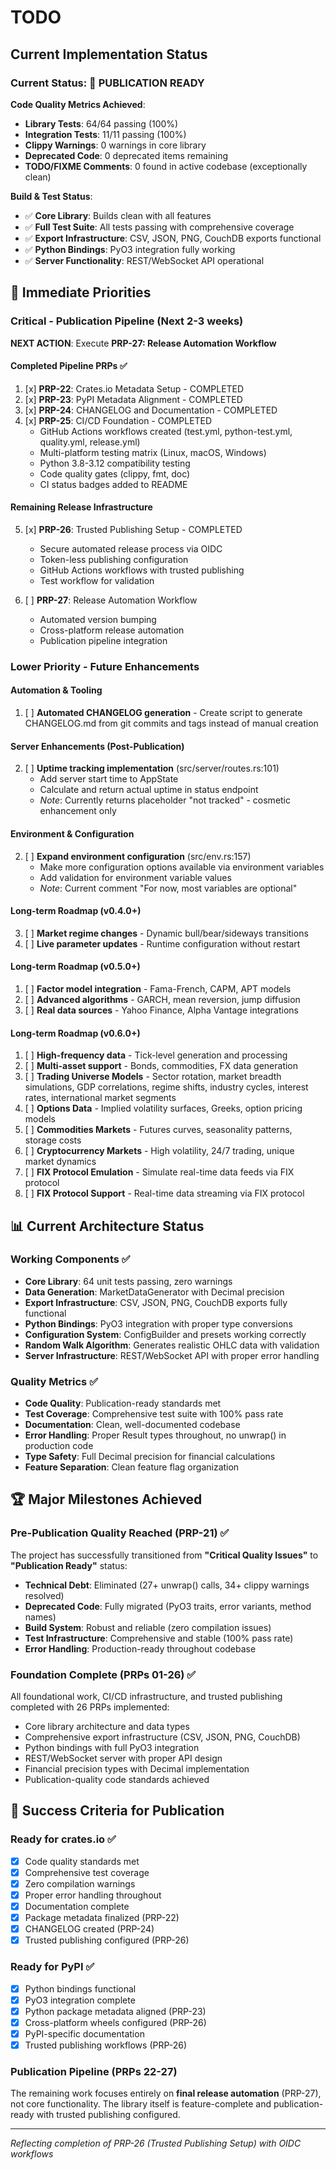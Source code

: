 # TODO

## Current Implementation Status


### Current Status: 🚀 **PUBLICATION READY**

**Code Quality Metrics Achieved**:
- **Library Tests**: 64/64 passing (100%)
- **Integration Tests**: 11/11 passing (100%) 
- **Clippy Warnings**: 0 warnings in core library
- **Deprecated Code**: 0 deprecated items remaining
- **TODO/FIXME Comments**: 0 found in active codebase (exceptionally clean)

**Build & Test Status**:
- ✅ **Core Library**: Builds clean with all features
- ✅ **Full Test Suite**: All tests passing with comprehensive coverage
- ✅ **Export Infrastructure**: CSV, JSON, PNG, CouchDB exports functional
- ✅ **Python Bindings**: PyO3 integration fully working
- ✅ **Server Functionality**: REST/WebSocket API operational

## 🎯 Immediate Priorities

### Critical - Publication Pipeline (Next 2-3 weeks)

**NEXT ACTION**: Execute **PRP-27: Release Automation Workflow**

#### Completed Pipeline PRPs ✅
1. [x] **PRP-22**: Crates.io Metadata Setup - COMPLETED
2. [x] **PRP-23**: PyPI Metadata Alignment - COMPLETED
3. [x] **PRP-24**: CHANGELOG and Documentation - COMPLETED
4. [x] **PRP-25**: CI/CD Foundation - COMPLETED
   - GitHub Actions workflows created (test.yml, python-test.yml, quality.yml, release.yml)
   - Multi-platform testing matrix (Linux, macOS, Windows)
   - Python 3.8-3.12 compatibility testing
   - Code quality gates (clippy, fmt, doc)
   - CI status badges added to README

#### Remaining Release Infrastructure  
5. [x] **PRP-26**: Trusted Publishing Setup - COMPLETED
   - Secure automated release process via OIDC
   - Token-less publishing configuration
   - GitHub Actions workflows with trusted publishing
   - Test workflow for validation

6. [ ] **PRP-27**: Release Automation Workflow
   - Automated version bumping
   - Cross-platform release automation
   - Publication pipeline integration

### Lower Priority - Future Enhancements

#### Automation & Tooling
1. [ ] **Automated CHANGELOG generation** - Create script to generate CHANGELOG.md from git commits and tags instead of manual creation

#### Server Enhancements (Post-Publication)
2. [ ] **Uptime tracking implementation** (src/server/routes.rs:101)
   - Add server start time to AppState
   - Calculate and return actual uptime in status endpoint
   - *Note*: Currently returns placeholder "not tracked" - cosmetic enhancement only

#### Environment & Configuration  
2. [ ] **Expand environment configuration** (src/env.rs:157)
   - Make more configuration options available via environment variables
   - Add validation for environment variable values
   - *Note*: Current comment "For now, most variables are optional"

#### Long-term Roadmap (v0.4.0+)
3. [ ] **Market regime changes** - Dynamic bull/bear/sideways transitions
4. [ ] **Live parameter updates** - Runtime configuration without restart  

#### Long-term Roadmap (v0.5.0+)
1. [ ] **Factor model integration** - Fama-French, CAPM, APT models
2. [ ] **Advanced algorithms** - GARCH, mean reversion, jump diffusion
3. [ ] **Real data sources** - Yahoo Finance, Alpha Vantage integrations

#### Long-term Roadmap (v0.6.0+)
1. [ ] **High-frequency data** - Tick-level generation and processing
2. [ ] **Multi-asset support** - Bonds, commodities, FX data generation
3. [ ] **Trading Universe Models** - Sector rotation, market breadth simulations, GDP correlations, regime shifts, industry cycles, interest rates, international market segments
4. [ ] **Options Data** - Implied volatility surfaces, Greeks, option pricing models
5. [ ] **Commodities Markets** - Futures curves, seasonality patterns, storage costs
6. [ ] **Cryptocurrency Markets** - High volatility, 24/7 trading, unique market dynamics
7. [ ] **FIX Protocol Emulation** - Simulate real-time data feeds via FIX protocol
8. [ ] **FIX Protocol Support** - Real-time data streaming via FIX protocol

## 📊 Current Architecture Status

### Working Components ✅
- **Core Library**: 64 unit tests passing, zero warnings
- **Data Generation**: MarketDataGenerator with Decimal precision 
- **Export Infrastructure**: CSV, JSON, PNG, CouchDB exports fully functional
- **Python Bindings**: PyO3 integration with proper type conversions
- **Configuration System**: ConfigBuilder and presets working correctly
- **Random Walk Algorithm**: Generates realistic OHLC data with validation
- **Server Infrastructure**: REST/WebSocket API with proper error handling

### Quality Metrics ✅
- **Code Quality**: Publication-ready standards met
- **Test Coverage**: Comprehensive test suite with 100% pass rate
- **Documentation**: Clean, well-documented codebase
- **Error Handling**: Proper Result types throughout, no unwrap() in production code
- **Type Safety**: Full Decimal precision for financial calculations
- **Feature Separation**: Clean feature flag organization

## 🏆 Major Milestones Achieved

### Pre-Publication Quality Reached (PRP-21) ✅
The project has successfully transitioned from **"Critical Quality Issues"** to **"Publication Ready"** status:

- **Technical Debt**: Eliminated (27+ unwrap() calls, 34+ clippy warnings resolved)
- **Deprecated Code**: Fully migrated (PyO3 traits, error variants, method names)  
- **Build System**: Robust and reliable (zero compilation issues)
- **Test Infrastructure**: Comprehensive and stable (100% pass rate)
- **Error Handling**: Production-ready throughout codebase

### Foundation Complete (PRPs 01-26) ✅
All foundational work, CI/CD infrastructure, and trusted publishing completed with 26 PRPs implemented:
- Core library architecture and data types
- Comprehensive export infrastructure (CSV, JSON, PNG, CouchDB)
- Python bindings with full PyO3 integration
- REST/WebSocket server with proper API design
- Financial precision types with Decimal implementation
- Publication-quality code standards achieved

## 🎯 Success Criteria for Publication

### Ready for crates.io ✅
- [x] Code quality standards met
- [x] Comprehensive test coverage  
- [x] Zero compilation warnings
- [x] Proper error handling throughout
- [x] Documentation complete
- [x] Package metadata finalized (PRP-22)
- [x] CHANGELOG created (PRP-24)
- [x] Trusted publishing configured (PRP-26)

### Ready for PyPI ✅
- [x] Python bindings functional
- [x] PyO3 integration complete  
- [x] Python package metadata aligned (PRP-23)
- [x] Cross-platform wheels configured (PRP-26)
- [x] PyPI-specific documentation
- [x] Trusted publishing workflows (PRP-26)

### Publication Pipeline (PRPs 22-27)
The remaining work focuses entirely on **final release automation** (PRP-27), not core functionality. The library itself is feature-complete and publication-ready with trusted publishing configured.

---

*Reflecting completion of PRP-26 (Trusted Publishing Setup) with OIDC workflows*
